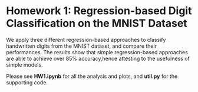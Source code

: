 # Homework 1: Regression-based  Digit  Classification  on  the  MNIST  Dataset
We apply three different regression-based approaches to classify handwritten digits from the  MNIST dataset, and compare their performances. The results show that simple regression-based approaches  are able to achieve over 85% accuracy,hence attesting to the usefulness of simple models.

Please see **HW1.ipynb** for all the analysis and plots, and **util.py** for the supporting code.